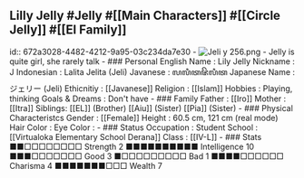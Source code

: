 ## Lilly Jelly #Jelly #[[Main Characters]] #[[Circle Jelly]] #[[El Family]]
id:: 672a3028-4482-4212-9a95-03c234da7e30
	- ![Jeli y 256.png](../assets/Jeli_y_256_1730864191774_0.png)
	- Jelly is quite girl, she rarely talk
	- ### Personal
	  English Name                  : Lily Jelly
	  Nickname                      : J
	  Indonesian                    : Lalita Jelita (Jeli)
	  Javanese                      : ꦭꦭꦶꦠꦗꦼꦭꦶꦠ
	  Japanese Name                 : ジェリー (Jeli)
	  Ethicnitiy                    : [[Javanese]]
	  Religion                      : [[Islam]]
	  Hobbies                       : Playing, thinking
	  Goals & Dreams                : Don't have
	- ### Family
	  Father                        : [[Iro]]
	  Mother                        : [[Itra]]
	  Siblings:
	  [[EL]] (Brother)
	  [[Aiu]] (Sister)
	  [[Pia]] (Sister)
	- ### Physical Characteristcs
	  Gender                        : [[Female]]
	  Height                        : 60.5 cm, 121 cm (real mode)
	  Hair Color                    : 
	  Eye Color                     :
	- ### Status
	  Occupation                    : Student
	  School                        : [[Virtualoka Elementary School Derana]]
	  Class                         : [[IV-L]]
	- ### Stats
	  ■■□□□□□□□□ Strength 2         ■■■■■■■■■■ Intelligence 10
	  ■■■□□□□□□□ Good     3         ■□□□□□□□□□ Bad           1
	  ■■■■□□□□□□ Charisma 4         ■■■■■■■□□□ Wealth        7